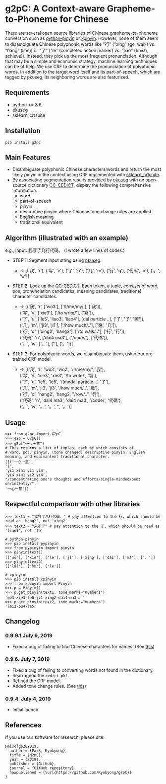 # g2pC: A Context-aware Grapheme-to-Phoneme for Chinese

There are several open source libraries of Chinese grapheme-to-phoneme 
conversion such as [python-pinyin](https://github.com/mozillazg/python-pinyin) or [xpinyin](https://github.com/lxneng/xpinyin). 
However, none of them seem to disambiguate Chinese polyphonic words like "行" 
("xíng" (go, walk) vs. "háng" (line)) or "了" ("le" (completed action marker) 
vs. "liǎo" (finish, achieve)). Instead, they pick up the most frequent pronunciation.
Although that may be a simple and economic strategy, machine learning techniques can be of help.
We use CRF to determine the pronunciation of polyphonic words. In addition to the target word itself and its part-of-speech, which are tagged by pkuseg, its neighboring words are also featurized.


## Requirements
* python >= 3.6
* pkuseg
* sklearn_crfsuite

## Installation
```
pip install g2pc
```

## Main Features
* Disambiguate polyphonic Chinese characters/words and return the most likely pinyin in the
 context using CRF implemented with [sklearn_crfsuite](https://github.com/TeamHG-Memex/sklearn-crfsuite).
* By associating segmentation results provided by [pkuseg](https://arxiv.org/abs/1906.11455) with an open-source dictionary [CC-CEDICT](https://cc-cedict.org/wiki/),
display the following comprehensive information.
  * word
  * part-of-speech
  * pinyin
  * descriptive pinyin: where Chinese tone change rules are applied
  * English meaning
  * traditional equivalent

## Algorithm (illustrated with an example)

e.g., Input: 我写了几行代码。 (I wrote a few lines of codes.)

* STEP 1. Segment input string using [pkuseg](https://arxiv.org/abs/1906.11455).
  * -> [('我', 'r'), ('写', 'v'), ('了', 'u'), ('几', 'm'), ('行', 'q'), ('代码', 'n'), ('。', 'w')]

* STEP 2. Look up the [CC-CEDICT](https://cc-cedict.org/wiki/). Each token, a tuple, consists of
word, pos, pronunciation candidates, meaning candidates, traditional character candidates.
  * -> [('我', 'r', ['wo3'], ['/I/me/my/'], ['我']), <br>
('写', 'v', ['xie3'], ['/to write/'], ['寫']), <br>
('了', 'u', ['le5', 'liao3', 'liao4'], [dal particle ..], ['了', '了', '瞭']), <br>
('几', 'm', ['ji3', 'ji1'], ['/how much/..'], ['幾', '几']), <br>
('行', 'q', ['xing2', 'hang2'], ['/to walk/.."], ['行', '行']), <br>
('代码', 'n', ['dai4 ma3'], ['/code/'], ['代碼']), <br>
('。', 'w', ['。'], [''], ['。'])]
* STEP 3. For polyphonic words, we disambiguate them, using our pre-trained CRF model.
  * -> [('我', 'r', 'wo3', 'wo2', '/I/me/my/', '我'), <br>
('写', 'v', 'xie3', 'xie3', '/to write/', '寫'), <br>
('了', 'u', 'le5', 'le5', '/(modal particle ..', '了'), <br>
('几', 'm', 'ji3', 'ji3', '/how much/..', '幾'), <br >
('行', 'q', 'hang2', 'hang2, "/row/..", '行'), <br>
('代码', 'n', 'dai4 ma3', 'dai4 ma3', '/code/', '代碼'), <br>
('。', 'w', '。', '。', '', '。')]

## Usage
```
>>> from g2pc import G2pC
>>> g2p = G2pC()
>>> g2p("一心一意")
# This returns a list of tuples, each of which consists of
# word, pos, pinyin, (tone changed) descriptive pinyin, English meaning, and equivanlent traditional character.
[[('一心一意', 
'i', 
'yi1 xin1 yi1 yi4', 
'yi4 xin1 yi2 yi4', 
"/concentrating one's thoughts and efforts/single-minded/bent on/intently/", 
'一心一意')]
```


## Respectful comparison with other libraries
```
>>> text1 = "我写了几行代码。" # pay attention to the 行, which should be read as 'hang2', not 'xing2'
>>> text2 = "来不了" # pay attention to the 了, which should be read as 'liao3', not 'le'

# python-pinyin
>>> pip install pypinyin
>>> from pypinyin import pinyin
>>> pinyin(text1)
[['wǒ'], ['xiě'], ['le'], ['jǐ'], ['xíng'], ['dài'], ['mǎ'], ['。']]
>>> pinyin(text2)
[['lái'], ['bù'], ['le']]

# xpinyin
>>> pip install xpinyin
>>> from xpinyin import Pinyin
>>> p = Pinyin()
>>> p.get_pinyin(text1, tone_marks="numbers")  
'wo3-xie3-le5-ji1-xing2-dai4-ma3-。'
>>> p.get_pinyin(text2, tone_marks="numbers")   
'lai2-bu4-le5'
```

## Changelog

### 0.9.9.1 July 9, 2019
* Fixed a bug of failing to find Chinese characters for names. (See [this](https://github.com/Kyubyong/g2pC/issues/3))

### 0.9.6. July 7, 2019
* Fixed a bug of failing to converting words not found in the dictionary.
* Rearragned the `cedict.pkl`.
* Refined the CRF model.
* Added tone change rules. (See [this](https://github.com/Kyubyong/g2pC/issues/1))

### 0.9.4. July 4, 2019
* Initial launch



## References

If you use our software for research, please cite:

```
@misc{gp2C2019,
  author = {Park, Kyubyong},
  title = {g2pC},
  year = {2019},
  publisher = {GitHub},
  journal = {GitHub repository},
  howpublished = {\url{https://github.com/Kyubyong/g2pC}}
}
```